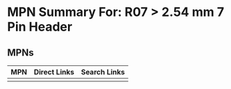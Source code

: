 



# MPN Summary For: R07 > 2.54 mm 7 Pin Header

## MPNs
  

|MPN|Direct Links|Search Links|
| :--- | :--- | :--- |
||||
